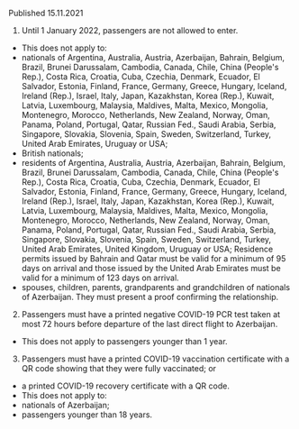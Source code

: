 Published 15.11.2021
1. Until 1 January 2022, passengers are not allowed to enter.
- This does not apply to:
- nationals of Argentina, Australia, Austria, Azerbaijan, Bahrain, Belgium, Brazil, Brunei Darussalam, Cambodia, Canada, Chile, China (People's Rep.), Costa Rica, Croatia, Cuba, Czechia, Denmark, Ecuador, El Salvador, Estonia, Finland, France, Germany, Greece, Hungary, Iceland, Ireland (Rep.), Israel, Italy, Japan, Kazakhstan, Korea (Rep.), Kuwait, Latvia, Luxembourg, Malaysia, Maldives, Malta, Mexico, Mongolia, Montenegro, Morocco, Netherlands, New Zealand, Norway, Oman, Panama, Poland, Portugal, Qatar, Russian Fed., Saudi Arabia, Serbia, Singapore, Slovakia, Slovenia, Spain, Sweden, Switzerland, Turkey, United Arab Emirates, Uruguay or USA;
- British nationals;
- residents of Argentina, Australia, Austria, Azerbaijan, Bahrain, Belgium, Brazil, Brunei Darussalam, Cambodia, Canada, Chile, China (People's Rep.), Costa Rica, Croatia, Cuba, Czechia, Denmark, Ecuador, El Salvador, Estonia, Finland, France, Germany, Greece, Hungary, Iceland, Ireland (Rep.), Israel, Italy, Japan, Kazakhstan, Korea (Rep.), Kuwait, Latvia, Luxembourg, Malaysia, Maldives, Malta, Mexico, Mongolia, Montenegro, Morocco, Netherlands, New Zealand, Norway, Oman, Panama, Poland, Portugal, Qatar, Russian Fed., Saudi Arabia, Serbia, Singapore, Slovakia, Slovenia, Spain, Sweden, Switzerland, Turkey, United Arab Emirates, United Kingdom, Uruguay or USA; Residence permits issued by Bahrain and Qatar must be valid for a minimum of 95 days on arrival and those issued by the United Arab Emirates must be valid for a minimum of 123 days on arrival.
- spouses, children, parents, grandparents and grandchildren of nationals of Azerbaijan. They must present a proof confirming the relationship.
2. Passengers must have a printed negative COVID-19 PCR test taken at most 72 hours before departure of the last direct flight to Azerbaijan.
- This does not apply to passengers younger than 1 year.
3. Passengers must have a printed COVID-19 vaccination certificate with a QR code showing that they were fully vaccinated; or
- a printed COVID-19 recovery certificate with a QR code.
- This does not apply to:
- nationals of Azerbaijan;
- passengers younger than 18 years.
<p>
